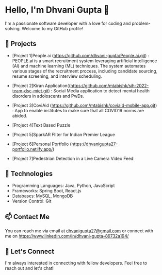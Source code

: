 # Hello, I'm Dhvani Gupta 👋

I'm a passionate software developer with a love for coding and problem-solving. Welcome to my GitHub profile!

## 🔭 Projects

- [Project 1]People.ai (https://github.com/dhvani-gupta/People.ai.git) :
PEOPLE.ai is a smart recruitment system leveraging artificial intelligence (AI) and machine learning (ML) techniques. The system automates various stages of the recruitment process, including candidate sourcing, resume screening, and interview scheduling.

- [Project 2]Kiran Application((https://github.com/mtabishk/sih-2022-team-dsc-miet.git) :
Social Media application to detect mental health disorders in adoloscents and PwDs.

- [Project 3]CoviAid (https://github.com/mtabishk/coviaid-mobile-app.git) :
App to enable institutes to make sure that all COVID19 norms are abided.

- [Project 4]Text Based Puzzle

- [Project 5]SparkAR FIlter for Indian Premier League

- [Project 6]Personal Portfolio (https://dhvanigupta27-portfolio.netlify.app/)

- [Project 7]Pedestrian Detection in a Live Camera Video Feed

## 🌱 Technologies

- Programming Languages: Java, Python, JavaScript
- Frameworks: Spring Boot, React.js
- Databases: MySQL, MongoDB
- Version Control: Git

## 📫 Contact Me

You can reach me via email at dhvanigupta27@gmail.com or connect with me on https://www.linkedin.com/in/dhvani-gupta-89732a194/

## 💬 Let's Connect

I'm always interested in connecting with fellow developers. Feel free to reach out and let's chat!

